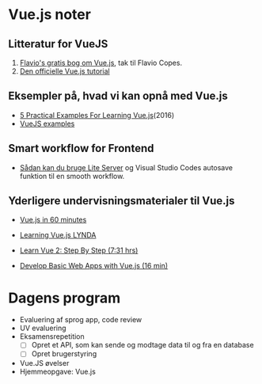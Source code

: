 # __Vue.js noter__

## Litteratur for VueJS
1. [Flavio's gratis bog om Vue.js](https://vuehandbook.com/), tak til Flavio Copes.
1. [Den officielle Vue.js tutorial](https://vuejs.org/v2/guide/)



## Eksempler på, hvad vi kan opnå med Vue.js
- [5 Practical Examples For Learning Vue.js](https://tutorialzine.com/2016/03/5-practical-examples-for-learning-vue-js)(2016)
- [VueJS examples](https://vuejsexamples.com/)

## Smart workflow for Frontend
- [Sådan kan du bruge Lite Server](https://blogs.msdn.microsoft.com/cdndevs/2016/01/24/visual-studio-code-and-local-web-server/) og Visual Studio Codes autosave funktion til en smooth workflow.

## Yderligere undervisningsmaterialer til Vue.js 
- [Vue.js in 60 minutes](https://www.youtube.com/watch?v=z6hQqgvGI4Y&t=3s)

- [Learning Vue.js LYNDA](https://www.lynda.com/JavaScript-tutorials/Learning-Vuejs/737798-2.html?srchtrk=index%3a1%0alinktypeid%3a2%0aq%3avue.js%0apage%3a1%0as%3arelevance%0asa%3atrue%0aproducttypeid%3a2)

- [Learn Vue 2: Step By Step (7:31 hrs)](https://laracasts.com/series/learn-vue-2-step-by-step)

- [Develop Basic Web Apps with Vue.js (16 min)](https://egghead.io/courses/develop-basic-web-apps-with-vue-js)


# Dagens program
- Evaluering af sprog app, code review
- UV evaluering
- Eksamensrepetition
  - [ ] Opret et API, som kan sende og modtage data til og fra en database
  - [ ] Opret brugerstyring
- Vue.JS øvelser
- Hjemmeopgave: Vue.js
